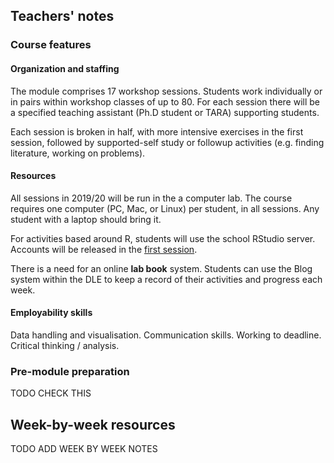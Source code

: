 ## Teachers' notes

### Course features

#### Organization and staffing

The module comprises 17 workshop sessions. Students work individually or in
pairs within workshop classes of up to 80. For each session there will be a
specified teaching assistant (Ph.D student or TARA) supporting students.

Each session is broken in half, with more intensive exercises in the first
session, followed by supported-self study or followup activities (e.g. finding
literature, working on problems).

#### Resources

All sessions in 2019/20 will be run in the a computer lab. The course requires
one computer (PC, Mac, or Linux) per student, in all sessions. Any student with
a laptop should bring it.

For activities based around R, students will use the school RStudio server.
Accounts will be released in the [first session](#beginners).

There is a need for an online **lab book** system. Students can use the Blog
system within the DLE to keep a record of their activities and progress each
week.

#### Employability skills

Data handling and visualisation. Communication skills. Working to deadline.
Critical thinking / analysis.

### Pre-module preparation

TODO CHECK THIS

## Week-by-week resources

TODO ADD WEEK BY WEEK NOTES
